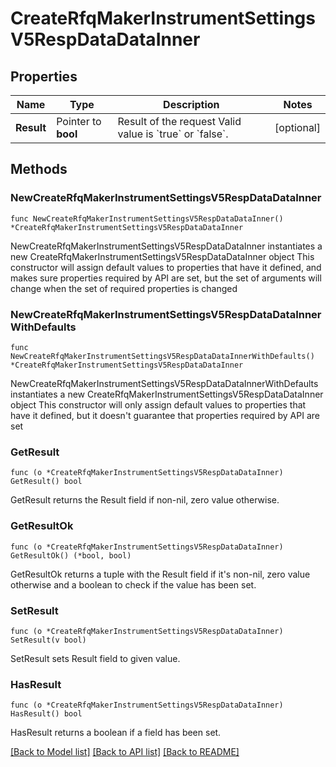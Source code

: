 # CreateRfqMakerInstrumentSettingsV5RespDataDataInner

## Properties

Name | Type | Description | Notes
------------ | ------------- | ------------- | -------------
**Result** | Pointer to **bool** | Result of the request  Valid value is &#x60;true&#x60; or &#x60;false&#x60;. | [optional] 

## Methods

### NewCreateRfqMakerInstrumentSettingsV5RespDataDataInner

`func NewCreateRfqMakerInstrumentSettingsV5RespDataDataInner() *CreateRfqMakerInstrumentSettingsV5RespDataDataInner`

NewCreateRfqMakerInstrumentSettingsV5RespDataDataInner instantiates a new CreateRfqMakerInstrumentSettingsV5RespDataDataInner object
This constructor will assign default values to properties that have it defined,
and makes sure properties required by API are set, but the set of arguments
will change when the set of required properties is changed

### NewCreateRfqMakerInstrumentSettingsV5RespDataDataInnerWithDefaults

`func NewCreateRfqMakerInstrumentSettingsV5RespDataDataInnerWithDefaults() *CreateRfqMakerInstrumentSettingsV5RespDataDataInner`

NewCreateRfqMakerInstrumentSettingsV5RespDataDataInnerWithDefaults instantiates a new CreateRfqMakerInstrumentSettingsV5RespDataDataInner object
This constructor will only assign default values to properties that have it defined,
but it doesn't guarantee that properties required by API are set

### GetResult

`func (o *CreateRfqMakerInstrumentSettingsV5RespDataDataInner) GetResult() bool`

GetResult returns the Result field if non-nil, zero value otherwise.

### GetResultOk

`func (o *CreateRfqMakerInstrumentSettingsV5RespDataDataInner) GetResultOk() (*bool, bool)`

GetResultOk returns a tuple with the Result field if it's non-nil, zero value otherwise
and a boolean to check if the value has been set.

### SetResult

`func (o *CreateRfqMakerInstrumentSettingsV5RespDataDataInner) SetResult(v bool)`

SetResult sets Result field to given value.

### HasResult

`func (o *CreateRfqMakerInstrumentSettingsV5RespDataDataInner) HasResult() bool`

HasResult returns a boolean if a field has been set.


[[Back to Model list]](../README.md#documentation-for-models) [[Back to API list]](../README.md#documentation-for-api-endpoints) [[Back to README]](../README.md)


